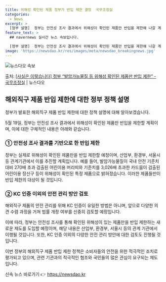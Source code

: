 ```yaml
---
title: 위해성 확인된 제품 정부가 반입 제한 결정  국무조정실
categories:
  - News
excerpt: >
  [정부 설명]  정부는 안전성 조사 결과에서 위해성이 확인된 제품만 반입을 제한해 나갈 계획입니다. ㅇ 6월…
feature_text: >
  ## navernews 실시간 뉴스 속보입니다.

  [정부 설명]  정부는 안전성 조사 결과에서 위해성이 확인된 제품만 반입을 제한해 나갈 계획입니다. ㅇ 6월…
image: 'https://newsdao.kr/res/images/meta/newsdao_breakingnews.jpg'
---
```


![뉴스다오 속보](https://newsdao.kr/res/images/meta/newsdao_breakingnews.jpg)

<p>출처: <a href="https://newsdao.kr/3857" rel="dofollow">[사실은 이렇습니다] 정부 “발암가능물질 등 위해성 확인된 제품만 반입 제한” - 국무조정실</a> | 뉴스다오</p>

<h2 data-ke-size="size26">해외직구 제품 반입 제한에 대한 정부 정책 설명</h2>

정부가 발표한 해외직구 제품 반입 제한에 대한 정책 설명에 대해 알아보겠습니다.

<p data-ke-size="size16">5월 19일, 정부는 안전성 조사 결과에서 위해성이 확인된 제품만 반입을 제한할 계획이며, 이에 대한 구체적인 내용은 아래와 같습니다.</p>

<h3>① 안전성 조사 결과를 기반으로 한 반입 제한</h3>
정부는 실제로 위해성이 확인된 제품만을 반입 제한할 예정이며, 산업부, 환경부, 서울시 등 관계기관에서 이를 추진할 계획입니다. 예를 들어, 발암가능물질이 국내 안전 기준치 대비 270배 초과 검출된 어린이용 머리띠와 기준치를 3,026배 초과한 카드뮴이 검출된 어린이용 장신구 등이 위해성이 확인된 특정 제품으로 밝혀졌습니다. 이러한 제품들만이 반입 제한의 대상이 될 것입니다.

<h3>② KC 인증 이외의 안전 관리 방안 검토</h3>
해외직구 제품의 안전 관리를 위해 KC 인증이 유일한 방법은 아니며, 앞으로 다양한 의견 수렴 과정을 거쳐 법률 개정 여부를 신중히 검토할 예정입니다.

이에 따라, 정부는 안전성 조사를 통해 확인된 위해성이 있는 제품만을 반입 제한하는 새로운 제도를 도입할 예정이며, 해당 내용은 산업부, 환경부, 서울시 등의 관계 기관에서 이행될 것입니다. 또한, KC 인증 이외의 다양한 안전 관리 방안에 대한 검토도 진행될 것입니다.

이번 정부의 해외직구 제품 반입 제한 정책은 소비자들의 안전을 위한 적극적인 조치로 평가되고 있으며, 관련 기관과의 적극적인 협조와 국민들의 많은 관심이 요구되는 제도입니다. 

신속 뉴스 바로가기 👉 <a href="https://newsdao.kr" rel="dofollow">https://newsdao.kr</a>


